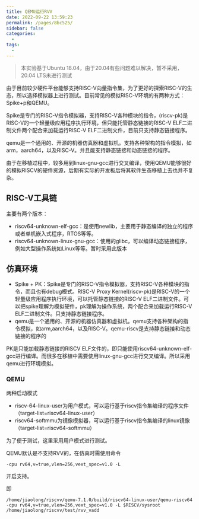 ```yaml
---
title: QEMU运行RVV
date: 2022-09-22 13:59:23
permalink: /pages/8bc525/
sidebar: false
categories:
  - 
tags:
  -
---
```


> 本实验基于Ubuntu 18.04，由于20.04有些问题难以解决，暂不采用，20.04 LTS未进行测试

由于目前较少硬件平台能够支持RISC-V向量指令集，为了更好的探索RISC-V的生态，所以选择模拟器上进行测试。目前常见的模拟RISC-V环境的有两种方式：Spike+p和QEMU。

Spike是专门的RISC-V指令模拟器，支持RISC-V各种模块的指令，(riscv-pk)是RISC-V的一个轻量级应用程序执行环境，但只能托管静态链接的RISC-V ELF二进制文件两个配合来加载运行RISC-V ELF二进制文件，目前只支持静态链接程序。

qemu是一个通用的、开源的机器仿真器和虚拟机。支持各种架构的指令模拟，如arm，aarch64，以及RISC-V。并且能支持静态链接和动态链接的程序。

由于在移植过程中，较多用到­linux-­gnu-­gcc进行交叉编译，使用QEMU能够很好的模拟RISCV的硬件资源，后期有实际的开发板后将其软件生态移植上去也并不复杂。

## RISC-V工具链

主要有两个版本：

- riscv64-­unknown-­elf-gcc：是使用newlib，主要用于静态编译的独立的程序或者单机嵌入式程序，RTOS等等。
- riscv64-unknown-­linux-­gnu-­gcc：使用的glibc，可以编译动态链接程序，例如大型操作系统如Linux等等。暂时采用此版本



## 仿真环境

- Spike + PK：Spike是专门的RISC-V指令模拟器，支持RISC-V各种模块的指令，而且也有debug模式。RISC-V Proxy Kernel(riscv-pk)是RISC-V的一个轻量级应用程序执行环境，可以托管静态链接的RISC-V ELF二进制文件。可以把spike理解为模拟硬件，pk理解为操作系统，两个配合来加载运行RISC-V ELF二进制文件。只支持静态链接程序。
- qemu是一个通用的、开源的机器仿真器和虚拟机。qemu支持各种架构的指令模拟，如arm,aarch64，以及RISC-V。qemu-riscv是支持静态链接和动态链接的程序的

PK是只能加载静态链接的RISCV ELF文件的，即只能使用riscv64-­unknown-­elf-gcc进行编译。而很多在移植中需要使用­linux-­gnu-­gcc进行交叉编译。所以采用qemu进行环境模拟。

### QEMU

两种启动模式

- riscv-64-linux-user为用户模式，可以运行基于riscv指令集编译的程序文件（target-list=riscv64-linux-user）
- riscv64-softmmu为镜像模拟器，可以运行基于riscv指令集编译的linux镜像（target-list=riscv64-softmmu）

为了便于测试，这里采用用户模式进行测试。

QEMU默认是不支持RVV的，在仿真时需使用命令

```
-cpu rv64,v=true,vlen=256,vext_spec=v1.0 -L
```

开启支持。

即

```
/home/jiaolong/riscvv/qemu-7.1.0/build/riscv64-linux-user/qemu-riscv64 -cpu rv64,v=true,vlen=256,vext_spec=v1.0 -L $RISCV/sysroot /home/jiaolong/riscvv/test/rvv_vadd
```

